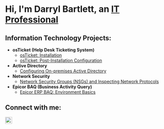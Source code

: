 <h1>Hi, I'm Darryl Bartlett, an <a href="https://linkedin.com/in/darrylbartlett">IT Professional</a></h1>

<h2>Information Technology Projects:</h2>

- <b>osTicket (Help Desk Ticketing System)</b>
  - [osTicket: Installation](https://github.com/darrylbartlett/osticket-install)
  - [osTicket: Post-Installation Configuration](https://github.com/darrylbartlett/post-install)
- <b>Active Directory</b>
  - [Configuring On-premises Active Directory](https://github.com/darrylbartlett/configure-ad)
- <b>Network Security</b>
  - [Network Security Groups (NSGs) and Inspecting Network Protocols](https://github.com/darrylbartlett/network-protocols)
- <b>Epicor BAQ (Business Activity Query)</b>
  - [Epicor ERP BAQ: Environment Basics](https://github.com/darrylbartlett/epicor-baq)

<h2>Connect with me:</h2>

[<img align="left" alt="Josh | LinkedIn" width="22px" src="https://cdn.jsdelivr.net/npm/simple-icons@v3/icons/linkedin.svg" />][linkedin]

[linkedin]: https://linkedin.com/in/darrylbartlett
